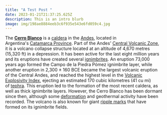 ```yaml
---
title: "A Test Post "
date: 2023-01-21T21:37:25.625Z
description: This is an intro blurb
image: img/198ae8884eeb3c6f935e543e6fd059c4.jpg
---
```

<!--StartFragment-->

The **[Cerro Blanco](https://en.wikipedia.org/wiki/Cerro_Blanco_(volcano) "Cerro Blanco (volcano)")** is a [caldera](https://en.wikipedia.org/wiki/Caldera "Caldera") in the [Andes](https://en.wikipedia.org/wiki/Andes "Andes"), located in Argentina's [Catamarca Province](https://en.wikipedia.org/wiki/Catamarca_Province "Catamarca Province"). Part of the Andes' [Central Volcanic Zone](https://en.wikipedia.org/wiki/Andean_Volcanic_Belt#Central_Volcanic_Zone "Andean Volcanic Belt"), it is a volcano collapse structure located at an altitude of 4,670 metres (15,320 ft) in a depression. It has been active for the last eight million years and its eruptions have created several [ignimbrites](https://en.wikipedia.org/wiki/Ignimbrite "Ignimbrite"). An eruption 73,000 years ago formed the Campo de la Piedra Pómez ignimbrite layer, while another eruption in 2,300 ± 160 BCE became the largest volcanic eruption of the Central Andes, and reached the highest level in the [Volcanic Explosivity Index](https://en.wikipedia.org/wiki/Volcanic_explosivity_index "Volcanic explosivity index"), ejecting an estimated 170 cubic kilometres (41 cu mi) of [tephra](https://en.wikipedia.org/wiki/Tephra "Tephra"). This eruption led to the formation of the most recent caldera, as well as thick ignimbrite layers. However, the Cerro Blanco has been dormant since then, although some [deformation](https://en.wikipedia.org/wiki/Deformation_(volcanology) "Deformation (volcanology)") and geothermal activity have been recorded. The volcano is also known for giant [ripple marks](https://en.wikipedia.org/wiki/Ripple_marks "Ripple marks") that have formed on its ignimbrite fields. 

<!--EndFragment-->